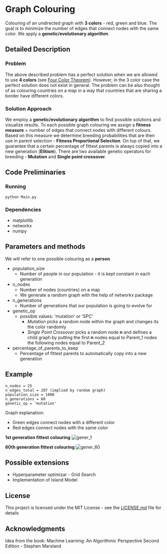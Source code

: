 # Graph Colouring

Colouring of an undirected graph with **3 colors** - red, green and blue. The goal is to minimize the number of edges that
connect nodes with the same color. We apply a **genetic/evolutionary algorithm**.

## Detailed Description
### Problem
The above described problem has a perfect solution when we are allowed to use **4 colors** (see [Four Color Theorem](https://en.wikipedia.org/wiki/Four_color_theorem)).
However, in the 3 color case the perfect solution does not exist in general. The problem can be also thought of as colouring countries
on a map in a way that countries that are sharing a border have different colors.

### Solution Approach
We employ a **genetic/evolutionary algorithm** to find possible solutions and visualize results. To each possible graph colouring we
assign a **fitness measure** = number of edges that connect nodes with different colours. Based on this measure we 
determine breeding probabilities that are then use in parent selection - **Fitness Proportional Selection**. On top of that, 
we guarantee that a certain percentage of fittest parents is always copied into a new generation (**Elitism**). There are
two available genetic operators for breeding - **Mutation** and **Single point crossover**.


## Code Preliminaries



### Running


```
python Main.py
```

### Dependencies
*  matplotlib
*  networkx
*  numpy

## Parameters and methods
We will refer to one possible colouring as a **person**

* population_size 
  * Number of people in our population - it is kept constant in each generation
* n_nodes
  * Number of nodes (countries) on a map
  * We generate a random graph with the help of networkx package
* n_generations
  * Number of generations that our population is going to evolve for
* genetic_op
  * possible values: 'mutation' or 'SPC'
    * *Mutation* picks a random node within the graph and changes its the color randomly
    * *Single Point Crossover* picks a random node **n** and defines a child graph by putting the first **n** nodes equal
    to Parent_1 nodes the following nodes equal to Parent_2
* percentage_of_parents_to_keep
  * Percentage of fittest parents to automatically copy into a new generation
  
## Example
```
n_nodes = 25
n_edges_total = 207 (implied by random graph)
population_size = 1000
n_generations = 60
genetic_op = 'mutation'
```
Graph explanation:
* Green edges connect nodes with a different color
* Red edges connect nodes with the same color

**1st generation fittest colouring**
![gener_1](https://user-images.githubusercontent.com/18519371/29922174-c8a03cfc-8e54-11e7-8795-d758d5a28c8e.png)

**60th generation fittest colouring**
![gener_60](https://user-images.githubusercontent.com/18519371/29922216-ed5b4a78-8e54-11e7-9363-76ba49828e97.png)

## Possible extensions
* Hyperparameter optimizar - Grid Search
* Implementation of Island Model


## License

This project is licensed under the MIT License - see the [LICENSE.md](LICENSE.md) file for details

## Acknowledgments

Idea from the book: Machine Learning: An Algorithmic Perspective Second Edition - Stephen Marsland
